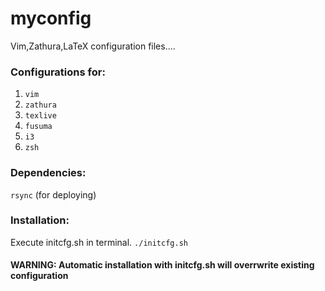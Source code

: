 # myconfig
Vim,Zathura,LaTeX configuration files....

### Configurations for:
1. `vim`
2. `zathura`
3. `texlive`
4. `fusuma`
5. `i3`
6. `zsh`

### Dependencies:
`rsync` (for deploying)

### Installation:
Execute initcfg.sh in terminal.
`./initcfg.sh`

#### WARNING: Automatic installation with initcfg.sh will overrwrite existing configuration

